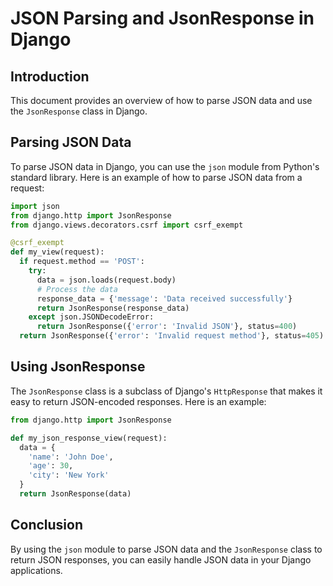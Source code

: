 # JSON Parsing and JsonResponse in Django

## Introduction
This document provides an overview of how to parse JSON data and use the `JsonResponse` class in Django.

## Parsing JSON Data
To parse JSON data in Django, you can use the `json` module from Python's standard library. Here is an example of how to parse JSON data from a request:

```python
import json
from django.http import JsonResponse
from django.views.decorators.csrf import csrf_exempt

@csrf_exempt
def my_view(request):
  if request.method == 'POST':
    try:
      data = json.loads(request.body)
      # Process the data
      response_data = {'message': 'Data received successfully'}
      return JsonResponse(response_data)
    except json.JSONDecodeError:
      return JsonResponse({'error': 'Invalid JSON'}, status=400)
  return JsonResponse({'error': 'Invalid request method'}, status=405)
```

## Using JsonResponse
The `JsonResponse` class is a subclass of Django's `HttpResponse` that makes it easy to return JSON-encoded responses. Here is an example:

```python
from django.http import JsonResponse

def my_json_response_view(request):
  data = {
    'name': 'John Doe',
    'age': 30,
    'city': 'New York'
  }
  return JsonResponse(data)
```

## Conclusion
By using the `json` module to parse JSON data and the `JsonResponse` class to return JSON responses, you can easily handle JSON data in your Django applications.